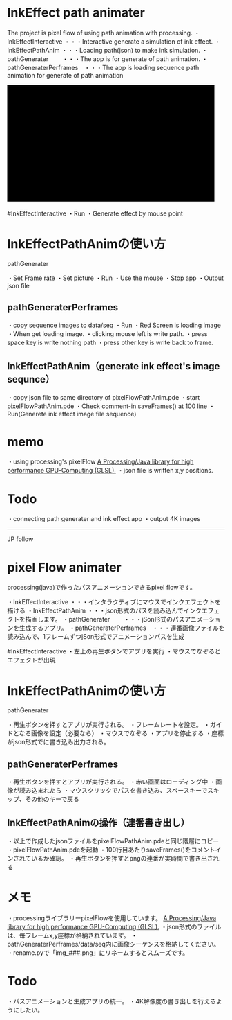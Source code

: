 # InkEffect path animater
The project is  pixel flow of using path animation with processing.
・InkEffectInteractive ・・・Interactive generate a simulation of ink effect.
・InkEffectPathAnim  ・・・Loading path(json) to make ink simulation.
・pathGenerater　　  ・・・The app is for generate of path animation.
・pathGeneraterPerframes　・・・The app is loading sequence path animation for generate of path animation

<img src="img.gif" alt="pixel flow" title="pixel flow">

#InkEffectInteractive
・Run
・Generate effect by mouse point

# InkEffectPathAnimの使い方
pathGenerater

・Set Frame rate
・Set picture
・Run
・Use the mouse
・Stop app
・Output json file

## pathGeneraterPerframes
・copy sequence images to data/seq
・Run
・Red Screen is loading image
・When get loading image.
・clicking mouse left is write path.
・press space key is write nothing path
・press other key is write back to frame.

## InkEffectPathAnim（generate ink effect's image sequnce）
・copy json file to same directory of pixelFlowPathAnim.pde
・start pixelFlowPathAnim.pde
・Check comment-in saveFrames() at 100 line
・Run(Generete ink effect image file sequence)


# memo
・using processing's pixelFlow
  [A Processing/Java library for high performance GPU-Computing (GLSL).](https://github.com/diwi/PixelFlow)
・json file is written x,y positions.

# Todo
・connecting path generater and ink effect app
・output 4K images

--------------------------------
JP follow
# pixel Flow animater
processing(java)で作ったパスアニメーションできるpixel flowです。

・InkEffectInteractive ・・・インタラクティブにマウスでインクエフェクトを描ける
・InkEffectPathAnim  ・・・json形式のパスを読み込んでインクエフェクトを描画します。
・pathGenerater　　  ・・・jSon形式のパスアニメーションを生成するアプリ。
・pathGeneraterPerframes　・・・連番画像ファイルを読み込んで、1フレームずつjSon形式でアニメーションパスを生成

#InkEffectInteractive
・左上の再生ボタンでアプリを実行
・マウスでなぞるとエフェクトが出現

# InkEffectPathAnimの使い方
pathGenerater

・再生ボタンを押すとアプリが実行される。
・フレームレートを設定。
・ガイドとなる画像を設定（必要なら）
・マウスでなぞる
・アプリを停止する
・座標がjson形式でに書き込み出力される。

## pathGeneraterPerframes
・再生ボタンを押すとアプリが実行される。
・赤い画面はローディング中
・画像が読み込まれたら
・マウスクリックでパスを書き込み、スペースキーでスキップ、その他のキーで戻る

## InkEffectPathAnimの操作（連番書き出し）
・以上で作成したjsonファイルをpixelFlowPathAnim.pdeと同じ階層にコピー
・pixelFlowPathAnim.pdeを起動
・100行目あたりsaveFrames()をコメントインされているか確認。
・再生ボタンを押すとpngの連番が実時間で書き出される



# メモ
・processingライブラリーpixelFlowを使用しています。
  [A Processing/Java library for high performance GPU-Computing (GLSL).](https://github.com/diwi/PixelFlow)
・json形式のファイルは、毎フレームx,y座標が格納されています。
・pathGeneraterPerframes/data/seq内に画像シーケンスを格納してください。
・rename.pyで「img_###.png」にリネームするとスムーズです。


# Todo
・パスアニメーションと生成アプリの統一。
・4K解像度の書き出しを行えるようにしたい。
